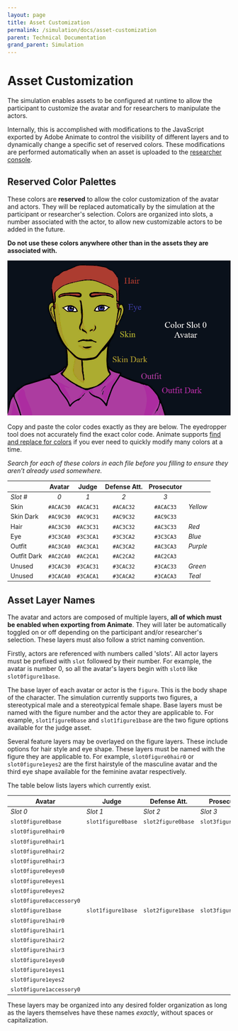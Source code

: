 ```yaml
---
layout: page
title: Asset Customization
permalink: /simulation/docs/asset-customization
parent: Technical Documentation
grand_parent: Simulation
---
```

# Asset Customization

The simulation enables assets to be configured at runtime to allow the participant to customize the avatar and for researchers to manipulate the actors.

Internally, this is accomplished with modifications to the JavaScript exported by Adobe Animate to control the visibility of different layers and to dynamically change a specific set of reserved colors. These modifications are performed automatically when an asset is uploaded to the [researcher console](/console).

## Reserved Color Palettes

These colors are **reserved** to allow the color customization of the avatar and actors. They will be replaced automatically by the simulation at the participant or researcher's selection. Colors are organized into slots, a number associated with the actor, to allow new customizable actors to be added in the future.

**Do not use these colors anywhere other than in the assets they are associated with.**

<img src="/img/palettization.png">

Copy and paste the color codes exactly as they are below. The eyedropper tool does not accurately find the exact color code. Animate supports [find and replace for colors](https://helpx.adobe.com/au/animate/using/find-replace.html#find_and_replace_colors) if you ever need to quickly modify many colors at a time.

 _Search for each of these colors in each file before you filling to ensure they aren’t already used somewhere._

||Avatar|Judge|Defense Att.|Prosecutor||
|-|:-:|:-:|:-:|:-:|-|
|_Slot #_|_0_|_1_|_2_|_3_||
|Skin|`#ACAC30`|`#ACAC31`|`#ACAC32`|`#ACAC33`|_Yellow_|
|Skin Dark|`#AC9C30`|`#AC9C31`|`#AC9C32`|`#AC9C33`||
|Hair|`#AC3C30`|`#AC3C31`|`#AC3C32`|`#AC3C33`|_Red_|
|Eye|`#3C3CA0`|`#3C3CA1`|`#3C3CA2`|`#3C3CA3`|_Blue_|
|Outfit|`#AC3CA0`|`#AC3CA1`|`#AC3CA2`|`#AC3CA3`|_Purple_|
|Outfit Dark|`#AC2CA0`|`#AC2CA1`|`#AC2CA2`|`#AC2CA3`||
|Unused|`#3CAC30`|`#3CAC31`|`#3CAC32`|`#3CAC33`|_Green_|
|Unused|`#3CACA0`|`#3CACA1`|`#3CACA2`|`#3CACA3`|_Teal_|

## Asset Layer Names

The avatar and actors are composed of multiple layers, __all of which must be enabled when exporting from Animate__. They will later be automatically toggled on or off depending on the participant and/or researcher's selection. These layers must also follow a strict naming convention.

Firstly, actors are referenced with numbers called 'slots'. All actor layers must be prefixed with `slot` followed by their number. For example, the avatar is number 0, so all the avatar's layers begin with `slot0` like `slot0figure1base`.

The base layer of each avatar or actor is the `figure`. This is the body shape of the character. The simulation currently supports two figures, a stereotypical male and a stereotypical female shape. Base layers must be named with the figure number and the actor they are applicable to. For example, `slot1figure0base` and `slot1figure1base` are the two figure options available for the judge asset.

Several feature layers may be overlayed on the figure layers. These include options for hair style and eye shape. These layers must be named with the figure they are applicable to. For example, `slot0figure0hair0` or `slot0figure1eyes2` are the first hairstyle of the masculine avatar and the third eye shape available for the feminine avatar respectively.

The table below lists layers which currently exist.

|Avatar|Judge|Defense Att.|Prosecutor|
|-|-|-|-|
|_Slot 0_|_Slot 1_|_Slot 2_|_Slot 3_|
|`slot0figure0base`|`slot1figure0base`|`slot2figure0base`|`slot3figure0base`|
|`slot0figure0hair0`||||
|`slot0figure0hair1`||||
|`slot0figure0hair2`||||
|`slot0figure0hair3`||||
|`slot0figure0eyes0`||||
|`slot0figure0eyes1`||||
|`slot0figure0eyes2`||||
|`slot0figure0accessory0`||||
|`slot0figure1base`|`slot1figure1base`|`slot2figure1base`|`slot3figure1base`|
|`slot0figure1hair0`||||
|`slot0figure1hair1`||||
|`slot0figure1hair2`||||
|`slot0figure1hair3`||||
|`slot0figure1eyes0`||||
|`slot0figure1eyes1`||||
|`slot0figure1eyes2`||||
|`slot0figure1accessory0`||||

These layers may be organized into any desired folder organization as long as the layers themselves have these names _exactly_, without spaces or capitalization.